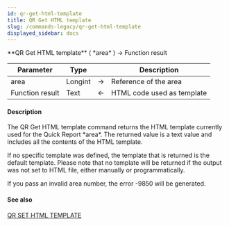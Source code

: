 ```yaml
---
id: qr-get-html-template
title: QR Get HTML template
slug: /commands-legacy/qr-get-html-template
displayed_sidebar: docs
---
```


<!--REF #_command_.QR Get HTML template.Syntax-->**QR Get HTML template** ( *area* ) -> Function result<!-- END REF-->
<!--REF #_command_.QR Get HTML template.Params-->
| Parameter | Type |  | Description |
| --- | --- | --- | --- |
| area | Longint | &rarr; | Reference of the area |
| Function result | Text | &larr; | HTML code used as template |

<!-- END REF-->

#### Description 

<!--REF #_command_.QR Get HTML template.Summary-->The QR Get HTML template command returns the HTML template currently used for the Quick Report *area*.<!-- END REF--> The returned value is a text value and includes all the contents of the HTML template.

If no specific template was defined, the template that is returned is the default template. Please note that no template will be returned if the output was not set to HTML file, either manually or programmatically.

If you pass an invalid area number, the error -9850 will be generated.

#### See also 

[QR SET HTML TEMPLATE](qr-set-html-template.md)  